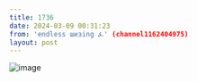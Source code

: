 ```yaml
---
title: 1736
date: 2024-03-09 00:31:23
from: 'endless шизing ⍼' (channel1162404975)
layout: post
---
```


![image](photos/photo_260@09-03-2024_00-31-23.jpg)


